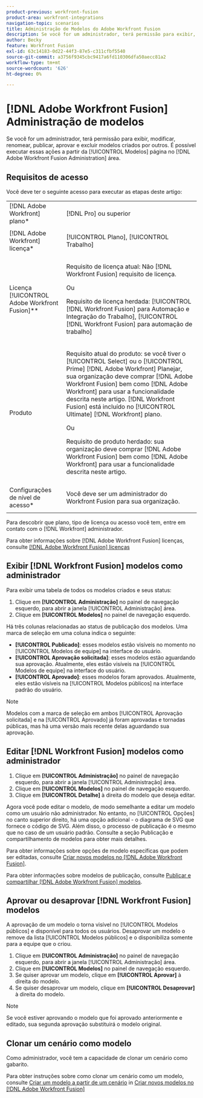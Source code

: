 ```yaml
---
product-previous: workfront-fusion
product-area: workfront-integrations
navigation-topic: scenarios
title: Administração de Modelos do Adobe Workfront Fusion
description: Se você for um administrador, terá permissão para exibir, modificar, renomear, publicar, aprovar e excluir modelos criados por outros. É possível executar essas ações a partir da [!UICONTROL Modelos] página no [!DNL Adobe Workfront Fusion Administration] área.
author: Becky
feature: Workfront Fusion
exl-id: 63c14183-0d22-44f3-87e5-c311cfbf5540
source-git-commit: a3756f9345cbc9417a6fd110306dfa50aecc81a2
workflow-type: tm+mt
source-wordcount: '626'
ht-degree: 0%

---
```


# [!DNL Adobe Workfront Fusion] Administração de modelos

Se você for um administrador, terá permissão para exibir, modificar, renomear, publicar, aprovar e excluir modelos criados por outros. É possível executar essas ações a partir da [!UICONTROL Modelos] página no [!DNL Adobe Workfront Fusion Administration] área.

## Requisitos de acesso

Você deve ter o seguinte acesso para executar as etapas deste artigo:

<table style="table-layout:auto"> 
 <col> 
 <col> 
 <tbody> 
  <tr> 
    <td role="rowheader">[!DNL Adobe Workfront] plano*</td> 
   <td> <p>[!DNL Pro] ou superior</p> </td> 
  </tr>
   <tr data-mc-conditions="QuicksilverOrClassic.Draft mode"> 
    <td role="rowheader">[!DNL Adobe Workfront] licença*</td> 
    <td> <p>[!UICONTROL Plano], [!UICONTROL Trabalho]</p> </td> 
   </tr>
  <tr> 
   <td role="rowheader">Licença [!UICONTROL Adobe Workfront Fusion]**</td> 
  <td>
   <p>Requisito de licença atual: Não [!DNL Workfront Fusion] requisito de licença.</p>
   <p>Ou</p>
   <p>Requisito de licença herdada: [!UICONTROL [!DNL Workfront Fusion] para Automação e Integração do Trabalho], [!UICONTROL [!DNL Workfront Fusion] para automação de trabalho]</p>
   </td>  
  </tr> 
  <tr> 
   <td role="rowheader">Produto</td> 
   <td>
   <p>Requisito atual do produto: se você tiver o [!UICONTROL Select] ou o [!UICONTROL Prime] [!DNL Adobe Workfront] Planejar, sua organização deve comprar [!DNL Adobe Workfront Fusion] bem como [!DNL Adobe Workfront] para usar a funcionalidade descrita neste artigo. [!DNL Workfront Fusion] está incluído no [!UICONTROL Ultimate] [!DNL Workfront] plano.</p>
   <p>Ou</p>
   <p>Requisito de produto herdado: sua organização deve comprar [!DNL Adobe Workfront Fusion] bem como [!DNL Adobe Workfront] para usar a funcionalidade descrita neste artigo.</p>
   </td> 
  </tr> 
  <tr data-mc-conditions=""> 
   <td role="rowheader">Configurações de nível de acesso*</td> 
   <td> <p>Você deve ser um administrador do Workfront Fusion para sua organização.</p> </td> 
  </tr> 
 </tbody> 
</table>

Para descobrir que plano, tipo de licença ou acesso você tem, entre em contato com o [!DNL Workfront] administrador.

Para obter informações sobre [!DNL Adobe Workfront Fusion] licenças, consulte [[!DNL Adobe Workfront Fusion] licenças](../../../workfront-fusion/get-started/license-automation-vs-integration.md)

## Exibir [!DNL Workfront Fusion] modelos como administrador

Para exibir uma tabela de todos os modelos criados e seus status:

1. Clique em **[!UICONTROL Administração]** no painel de navegação esquerdo, para abrir a janela [!UICONTROL Administração] área.
1. Clique em **[!UICONTROL Modelos]** no painel de navegação esquerdo.

Há três colunas relacionadas ao status de publicação dos modelos. Uma marca de seleção em uma coluna indica o seguinte:

* **[!UICONTROL Publicado]**: esses modelos estão visíveis no momento no [!UICONTROL Modelos de equipe] na interface do usuário.
* **[!UICONTROL Aprovação solicitada]**: esses modelos estão aguardando sua aprovação. Atualmente, eles estão visíveis na [!UICONTROL Modelos de equipe] na interface do usuário.
* **[!UICONTROL Aprovado]**: esses modelos foram aprovados. Atualmente, eles estão visíveis na [!UICONTROL Modelos públicos] na interface padrão do usuário.

>[!NOTE]
>
>Modelos com a marca de seleção em ambos [!UICONTROL Aprovação solicitada] e na [!UICONTROL Aprovado] já foram aprovadas e tornadas públicas, mas há uma versão mais recente delas aguardando sua aprovação.

## Editar [!DNL Workfront Fusion] modelos como administrador

1. Clique em **[!UICONTROL Administração]** no painel de navegação esquerdo, para abrir a janela [!UICONTROL Administração] área.
1. Clique em **[!UICONTROL Modelos]** no painel de navegação esquerdo.
1. Clique em **[!UICONTROL Detalhe]** à direita do modelo que deseja editar.

Agora você pode editar o modelo, de modo semelhante a editar um modelo como um usuário não administrador. No entanto, no [!UICONTROL Opções] no canto superior direito, há uma opção adicional - o diagrama de SVG que fornece o código de SVG. Além disso, o processo de publicação é o mesmo que no caso de um usuário padrão. Consulte a seção Publicação e compartilhamento de modelos para obter mais detalhes.

Para obter informações sobre opções de modelo específicas que podem ser editadas, consulte [Criar novos modelos no [!DNL Adobe Workfront Fusion]](../../../workfront-fusion/scenarios/templates/create-new-fusion-templates.md).

Para obter informações sobre modelos de publicação, consulte [Publicar e compartilhar [!DNL Adobe Workfront Fusion] modelos](../../../workfront-fusion/scenarios/templates/publish-and-share-fusion-templates.md).

## Aprovar ou desaprovar [!DNL Workfront Fusion] modelos

A aprovação de um modelo o torna visível no [!UICONTROL Modelos públicos] e disponível para todos os usuários. Desaprovar um modelo o remove da lista [!UICONTROL Modelos públicos] e o disponibiliza somente para a equipe que o criou.

1. Clique em **[!UICONTROL Administração]** no painel de navegação esquerdo, para abrir a janela [!UICONTROL Administração] área.
1. Clique em **[!UICONTROL Modelos]** no painel de navegação esquerdo.
1. Se quiser aprovar um modelo, clique em **[!UICONTROL Aprovar]** à direita do modelo.
1. Se quiser desaprovar um modelo, clique em **[!UICONTROL Desaprovar]** à direita do modelo.

>[!NOTE]
>
>Se você estiver aprovando o modelo que foi aprovado anteriormente e editado, sua segunda aprovação substituirá o modelo original.

## Clonar um cenário como modelo

Como administrador, você tem a capacidade de clonar um cenário como gabarito.

Para obter instruções sobre como clonar um cenário como um modelo, consulte [Criar um modelo a partir de um cenário](../../../workfront-fusion/scenarios/templates/create-new-fusion-templates.md#create-a-template-from-a-scenario) in [Criar novos modelos no [!DNL Adobe Workfront Fusion]](../../../workfront-fusion/scenarios/templates/create-new-fusion-templates.md)
